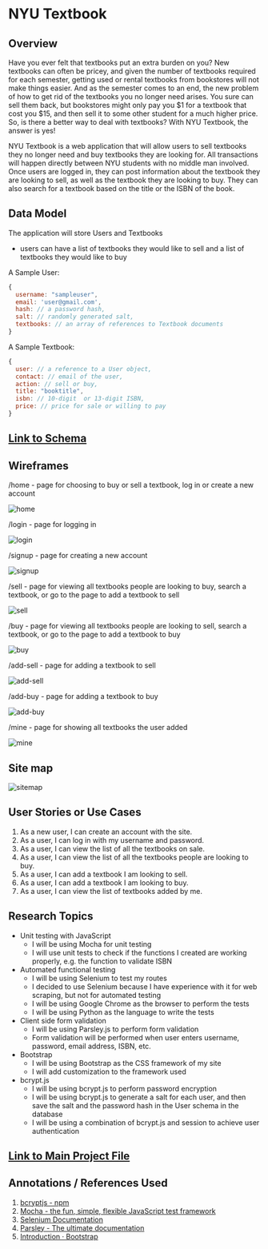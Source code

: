 # NYU Textbook

## Overview

Have you ever felt that textbooks put an extra burden on you? New textbooks can often be pricey, and given the number of textbooks required for each semester, getting used or rental textbooks from bookstores will not make things easier. And as the semester comes to an end, the new problem of how to get rid of the textbooks you no longer need arises. You sure can sell them back, but bookstores might only pay you $1 for a textbook that cost you $15, and then sell it to some other student for a much higher price. So, is there a better way to deal with textbooks? With NYU Textbook, the answer is yes!

NYU Textbook is a web application that will allow users to sell textbooks they no longer need and buy textbooks they are looking for. All transactions will happen directly between NYU students with no middle man involved. Once users are logged in, they can post information about the textbook they are looking to sell, as well as the textbook they are looking to buy. They can also search for a textbook based on the title or the ISBN of the book.

## Data Model

The application will store Users and Textbooks
* users can have a list of textbooks they would like to sell and a list of textbooks they would like to buy


A Sample User:

```javascript
{
  username: "sampleuser",
  email: 'user@gmail.com',
  hash: // a password hash,
  salt: // randomly generated salt,
  textbooks: // an array of references to Textbook documents
}
```

A Sample Textbook:

```javascript
{
  user: // a reference to a User object,
  contact: // email of the user,
  action: // sell or buy,
  title: "booktitle",
  isbn: // 10-digit  or 13-digit ISBN,
  price: // price for sale or willing to pay
}
```

## [Link to Schema](db.js) 


## Wireframes

/home - page for choosing to buy or sell a textbook, log in or create a new account

![home](documentation/home.png)

/login - page for logging in 

![login](documentation/login.png)

/signup - page for creating a new account

![signup](documentation/signup.png)

/sell - page for viewing all textbooks people are looking to buy, search a textbook, or go to the page to add a textbook to sell

![sell](documentation/sell.png)

/buy - page for viewing all textbooks people are looking to sell, search a textbook, or go to the page to add a textbook to buy

![buy](documentation/buy.png)

/add-sell - page for adding a textbook to sell

![add-sell](documentation/add-sell.png)

/add-buy - page for adding a textbook to buy

![add-buy](documentation/add-buy.png)

/mine - page for showing all textbooks the user added

![mine](documentation/mine.png)

## Site map

![sitemap](documentation/sitemap.png)

## User Stories or Use Cases

1. As a new user, I can create an account with the site.
2. As a user, I can log in with my username and password.
3. As a user, I can view the list of all the textbooks on sale.
4. As a user, I can view the list of all the textbooks people are looking to buy.
5. As a user, I can add a textbook I am looking to sell.
6. As a user, I can add a textbook I am looking to buy.
7. As a user, I can view the list of textbooks added by me.

## Research Topics

* Unit testing with JavaScript
	* I will be using Mocha for unit testing
	* I will use unit tests to check if the functions I created are working properly, e.g. the function to validate ISBN
* Automated functional testing
	* I will be using Selenium to test my routes
	* I decided to use Selenium because I have experience with it for web scraping, but not for automated testing
	* I will be using Google Chrome as the browser to perform the tests
	* I will be using Python as the language to write the tests
* Client side form validation
	* I will be using Parsley.js to perform form validation
	* Form validation will be performed when user enters username, password, email address, ISBN, etc.
* Bootstrap
	* I will be using Bootstrap as the CSS framework of my site
	* I will add customization to the framework used
* bcrypt.js
    * I will be using bcrypt.js to perform password encryption
    * I will be using bcrypt.js to generate a salt for each user, and then save the salt and the password hash in the User schema in the database
    * I will be using a combination of bcrypt.js and session to achieve user authentication


## [Link to Main Project File](app.js) 

## Annotations / References Used

1. [bcryptjs  -  npm](https://www.npmjs.com/package/bcryptjs)
2. [Mocha - the fun, simple, flexible JavaScript test framework](https://mochajs.org/)
3. [Selenium Documentation](https://www.seleniumhq.org/docs/)
4. [Parsley - The ultimate documentation](https://parsleyjs.org/doc/)
5. [Introduction · Bootstrap](https://getbootstrap.com/docs/4.3/getting-started/introduction/)